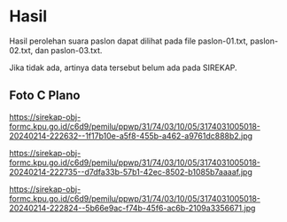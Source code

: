 # Hasil

Hasil perolehan suara paslon dapat dilihat pada file paslon-01.txt, paslon-02.txt, dan paslon-03.txt.

Jika tidak ada, artinya data tersebut belum ada pada SIREKAP.

## Foto C Plano

https://sirekap-obj-formc.kpu.go.id/c6d9/pemilu/ppwp/31/74/03/10/05/3174031005018-20240214-222632--1f17b10e-a5f8-455b-a462-a9761dc888b2.jpg

https://sirekap-obj-formc.kpu.go.id/c6d9/pemilu/ppwp/31/74/03/10/05/3174031005018-20240214-222735--d7dfa33b-57b1-42ec-8502-b1085b7aaaaf.jpg

https://sirekap-obj-formc.kpu.go.id/c6d9/pemilu/ppwp/31/74/03/10/05/3174031005018-20240214-222824--5b66e9ac-f74b-45f6-ac6b-2109a3356671.jpg
